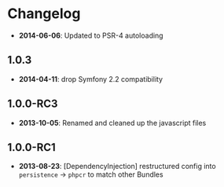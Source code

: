 Changelog
=========

* **2014-06-06**: Updated to PSR-4 autoloading

1.0.3
-----

* **2014-04-11**: drop Symfony 2.2 compatibility

1.0.0-RC3
---------

* **2013-10-05**: Renamed and cleaned up the javascript files

1.0.0-RC1
---------

* **2013-08-23**: [DependencyInjection] restructured config into `persistence` -> `phpcr` to match other Bundles
